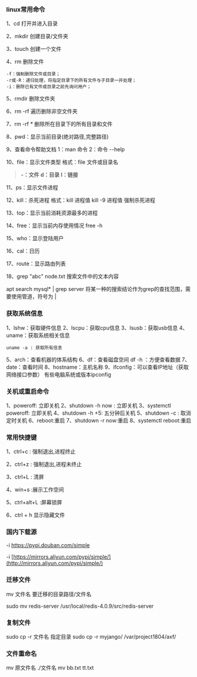 ### linux常用命令

1、cd  打开并进入目录

2、mkdir 创建目录/文件夹

3、touch 创建一个文件

4、rm 删除文件

```
-f：强制删除文件或目录；
-r或-R：递归处理，将指定目录下的所有文件与子目录一并处理；
-i：删除已有文件或目录之前先询问用户；
```

5、rmdir 删除文件夹

6、rm -rf  遍历删除非空文件夹

7、rm -rf * 删除所在目录下的所有目录和文件

8、pwd：显示当前目录(绝对路径,完整路径)

9、查看命令帮助文档 1：man 命令 2：命令 --help

10、file：显示文件类型        格式：file 文件或目录名

> **-：文件**
> **d：目录**
> **l：链接**

11、ps：显示文件进程

12、kill：杀死进程
   格式：kill 进程值
         kill -9 进程值   强制杀死进程

13、top：显示当前消耗资源最多的进程

14、free：显示当前内存使用情况
    free -h

15、who：显示登陆用户

16、cal：日历

17、route：显示路由列表

18、grep "abc" node.txt   搜索文件中的文本内容

apt search mysql* | grep server  将某一种的搜索结论作为grep的查找范围，需要使用管道，符号为 |

### 获取系统信息

1、lshw：获取硬件信息
2、lscpu：获取cpu信息
3、lsusb：获取usb信息
4、uname：获取系统相关信息

	uname -a : 获取所有信息
5、arch：查看机器的体系结构
6、df：查看磁盘空间
	df -h ：方便查看数据
7、date：查看时间
8、hostname：主机名称
9、ifconfig：可以查看IP地址（获取网络接口参数）   有些电脑系统或版本ipconfig

### 关机或重启命令

1、poweroff: 立即关机
2、shutdown -h now : 立即关机
3、systemctl poweroff: 立即关机
4、shutdown -h +5: 五分钟后关机
5、shutdown -c : 取消定时关机
6、reboot:重启
7、shutdown -r now:重启
8、systemctl reboot:重启

### 常用快捷键

1、ctrl+c : 强制退出,进程终止

2、ctrl+z : 强制退出,进程未终止

3、ctrl+L  : 清屏

4、win+s  :展示工作空间

5、ctrl+alt+L :屏幕锁屏

6、ctrl + h 显示隐藏文件

### 国内下载源

-i  https://pypi.douban.com/simple  

-i [https://mirrors.aliyun.com/pypi/simple/](http://mirrors.aliyun.com/pypi/simple/)

### 迁移文件

mv 文件名 要迁移的目录路径/文件名

sudo mv redis-server  /usr/local/redis-4.0.9/src/redis-server 

### 复制文件

sudo cp -r 文件名 指定目录   sudo cp -r myjango/ /var/project1804/axf/

### 文件重命名

mv  原文件名 ./文件名  mv bb.txt tt.txt

